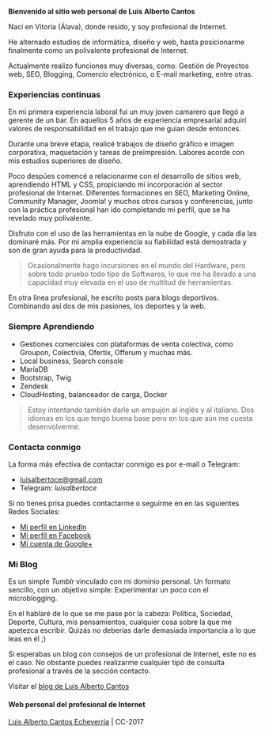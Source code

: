 <head>
<meta name="google-site-verification" content="FPSRZkTTRFA5hwvXnlp2YfNiuyZxe9fLwcX9y7YRp7U" />
</head>

<meta property="og:title" content="Luis Alberto Cantos | Sitio web personal" />
<meta property="og:type" content="website" />
<meta property="og:url" content="http://luisalberto.es" />
<meta property="og:site_name" content="luisAlberto.es" />
<meta property="fb:admins" content="100001449112753" />
<meta property="og:description" content="Sitio web personal del profesional de Internet Luis Alberto Cantos." />
<meta name="p:domain_verify" content="9d4c3307b9794fe7b171d43a4b961c40"/>

<meta itemprop="name" content="Luis Alberto Cantos | Sitio web personal">
<meta itemprop="description" content="Sitio web personal del profesional de Internet Luis Alberto Cantos.">
<meta itemprop="image" content="http://luisalberto.es/luisalbertocantos.jpg">

<style type="text/css">
#forkme_banner { display: none; }
#header_wrap .inner { max-width: 70%; }
#main_content { max-width: 70%; }
footer p { display: none; }
p { font-size: 14px.; }
</style>

**Bienvenido al sitio web personal de Luis Alberto Cantos**

Nací en Vitoria (Álava), donde resido, y soy profesional de Internet.

He alternado estudios de informática, diseño y web, hasta posicionarme finalmente como un polivalente profesional de Internet.

Actualmente realizo funciones muy diversas, como: Gestión de Proyectos web, SEO, Blogging, Comercio electrónico, o E-mail marketing, entre otras.

### Experiencias continuas

En mi primera experiencia laboral fui un muy joven camarero que llegó a gerente de un bar. En aquellos 5 años de experiencia empresarial adquirí valores de responsabilidad en el trabajo que me guian desde entonces.

Durante una breve etapa, realicé trabajos de diseño gráfico e imagen corporativa, maquetación y tareas de preimpresión. Labores acorde con mis estudios superiores de diseño.

Poco despúes comencé a relacionarme con el desarrollo de sitios web, aprendiendo HTML y CSS, propiciando mi incorporación al sector profesional de Internet.
Diferentes formaciones en SEO, Marketing Online, Community Manager, Joomla! y muchos otros cursos y conferencias, junto con la práctica profesional han ido completando mi perfil, que se ha revelado muy polivalente.

Disfruto con el uso de las herramientas en la nube de Google, y cada día las dominaré más. Por mi amplia experiencia su fiabilidad está demostrada y son de gran ayuda para la productividad.

>Ocasionalmente hago incursiones en el mundo del Hardware, pero sobre todo pruebo todo tipo de Softwares, lo que me ha llevado a una capacidad muy elevada en el uso de multitud de herramientas.

En otra línea profesional, he escrito posts para blogs deportivos. Combinando así dos de mis pasiones, los deportes y la web.

### Siempre Aprendiendo

- Gestiones comerciales con plataformas de venta colectiva, como Groupon, Colectivia, Ofertix, Offerum y muchas más.
- Local business, Search console
- MaríaDB
- Bootstrap, Twig
- Zendesk
- CloudHosting, balanceador de carga, Docker

>Estoy intentando también darle un empujón al inglés y al italiano. Dos idiomas en los que tengo buena base pero en los que aún me cuesta desenvolverme.

### Contacta conmigo

La forma más efectiva de contactar conmigo es por e-mail o Telegram:

- [luisalbertoce@gmail.com](mailto:luisalbertoce@gmail.com)
- Telegram: *luisalbertoce*

Si no tienes prisa puedes contactarme o seguirme en en las siguientes Redes Sociales:

- [Mi perfil en LinkedIn](http://es.linkedin.com/in/luisalbertocantos)
- [Mi perfil en Facebook](http://es-es.facebook.com/luisalberto.cantosec)
- [Mi cuenta de Google+](https://plus.google.com/+LuisAlbertoCantos)

### Mi Blog

Es un simple *Tumblr* vinculado con mi dominio personal. Un formato sencillo, con un objetivo simple: Experimentar un poco con el microblogging.

En el hablaré de lo que se me pase por la cabeza: Política, Sociedad, Deporte, Cultura, mis pensamientos, cualquier cosa sobre la que me apetezca escribir. Quizás no deberías darle demasiada importancia a lo que leas en él ;)

Si esperabas un blog con consejos de un profesional de Internet, este no es el caso. No obstante puedes realizarme cualquier tipò de consulta profesional a través de la sección contacto.

Visitar el [blog de Luis Alberto Cantos](http://blog.luisalberto.es/)

#### Web personal del profesional de Internet
[Luis Alberto Cantos Echeverría](https://plus.google.com/+LuisAlbertoCantos?rel=author) | CC-2017

